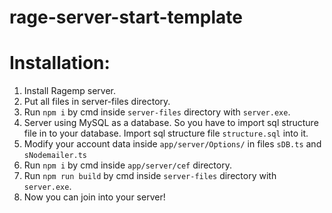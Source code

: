 # rage-server-start-template

# Installation:
1. Install Ragemp server.
2. Put all files in server-files directory.
3. Run `npm i` by cmd inside `server-files` directory with `server.exe`.
4. Server using MySQL as a database. So you have to import sql structure file in to your database. Import sql structure file `structure.sql` into it.      
5. Modify your account data inside `app/server/Options/` in files `sDB.ts` and `sNodemailer.ts`
6. Run `npm i` by cmd inside `app/server/cef` directory.
7. Run `npm run build` by cmd inside `server-files` directory with `server.exe`.
8. Now you can join into your server!
